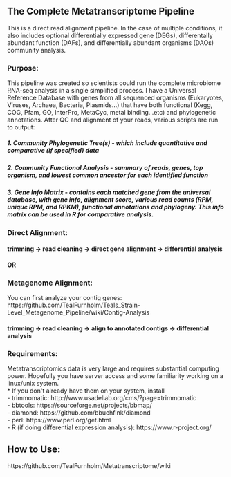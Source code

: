 <h2>The Complete Metatranscriptome Pipeline</h2>
This is a direct read alignment pipeline. In the case of multiple conditions, it also includes optional differentially expressed gene (DEGs), differentally abundant function (DAFs), and differentially abundant organisms (DAOs) community analysis.

<h3>Purpose:</h3>
This pipeline was created so scientists could run the complete microbiome RNA-seq analysis in a single simplified process. I have a Universal Reference Database with genes from all sequenced organisms (Eukaryotes, Viruses, Archaea, Bacteria, Plasmids...) that have both functional (Kegg, COG, Pfam, GO, InterPro, MetaCyc, metal binding...etc) and phylogenetic annotations. After QC and alignment of your reads, various scripts are run to output:
<h5>1. Community Phylogenetic Tree(s) - which include quantitative and comparative (if specified) data
<h5>2. Community Functional Analysis - summary of reads, genes, top organism, and lowest common ancestor for each identified function
<h5>3. Gene Info Matrix - contains each matched gene from the universal database, with gene info, alignment score, various read counts (RPM, unique RPM, and RPKM), functional annotations and phylogeny. This info matrix can be used in R for comparative analysis.

<h3>Direct Alignment:</h3>
<h4>trimming -> read cleaning -> direct gene alignment -> differential analysis</h4>
<h4>OR</h4>
<h3>Metagenome Alignment:</h3>
You can first analyze your contig genes: https://github.com/TealFurnholm/Teals_Strain-Level_Metagenome_Pipeline/wiki/Contig-Analysis
<h4>trimming -> read cleaning -> align to annotated contigs -> differential analysis</h4>

<h3>Requirements:</h3>
Metatranscriptomics data is very large and requires substantial computing power. Hopefully you have server access and some familiarity working on a linux/unix system.
<br>* If you don't already have them on your system, install 
   <br>- trimmomatic: http://www.usadellab.org/cms/?page=trimmomatic
   <br>- bbtools: https://sourceforge.net/projects/bbmap/
   <br>- diamond: https://github.com/bbuchfink/diamond
   <br>- perl: https://www.perl.org/get.html
   <br>- R (if doing differential expression analysis): https://www.r-project.org/
   
<h2>How to Use:</h2>
https://github.com/TealFurnholm/Metatranscriptome/wiki



